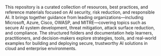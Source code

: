 This repository is a curated collection of resources, best practices, and reference materials focused on AI security, risk reduction, and responsible AI. It brings together guidance from leading organizations—including Microsoft, Azure, Cisco, OWASP, and MITRE—covering topics such as secure AI system development, threat mitigation, attack surface reduction, and compliance. The structured folders and documentation help learners, practitioners, and decision-makers explore strategies, tools, and real-world examples for building and deploying secure, trustworthy AI solutions in cloud and enterprise environments.